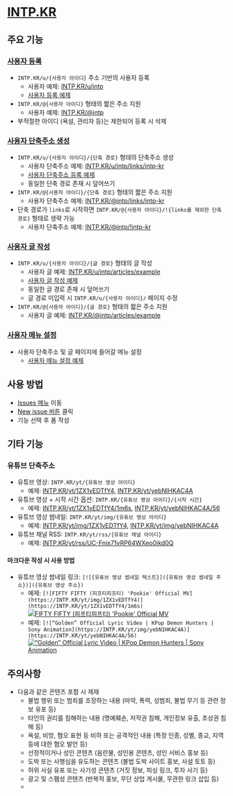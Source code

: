 # [INTP.KR](https://intp.kr)

## 주요 기능

### [사용자 등록](https://github.com/OUS-KR/INTP.KR/issues/new?template=01-user-register-by-issue.yml)

- `INTP.KR/u/{사용자 아이디}` 주소 기반의 사용자 등록
  - 사용자 예제: [INTP.KR/u/intp](https://intp.kr/u/intp)
  - [사용자 등록 예제](https://github.com/OUS-KR/INTP.KR/issues/1)
- `INTP.KR/@{사용자 아이디}` 형태의 짧은 주소 지원
  - 사용자 예제: [INTP.KR/@intp](https://intp.kr/@intp)
- 부적절한 아이디 (욕설, 관리자 등)는 제한되어 등록 시 삭제

### [사용자 단축주소 생성](https://github.com/OUS-KR/INTP.KR/issues/new?template=02-user-short-url-register-by-issue.yml)

- `INTP.KR/u/{사용자 아이디}/{단축 경로}` 형태의 단축주소 생성
  - 사용자 단축주소 예제: [INTP.KR/u/intp/links/intp-kr](https://intp.kr/u/intp/links/intp-kr)
  - [사용자 단축주소 등록 예제](https://github.com/OUS-KR/INTP.KR/issues/2)
  - 동일한 단축 경로 존재 시 덮어쓰기
- `INTP.KR/@{사용자 아이디}/{단축 경로}` 형태의 짧은 주소 지원
  - 사용자 단축주소 예제: [INTP.KR/@intp/links/intp-kr](https://intp.kr/@intp/links/intp-kr)
- 단축 경로가 `links`로 시작하면 `INTP.KR/@{사용자 아이디}/!{links를 제외한 단축 경로}` 형태로 생략 가능
  - 사용자 단축주소 예제: [INTP.KR/@intp/!intp-kr](https://intp.kr/@intp/!intp-kr)

### [사용자 글 작성](https://github.com/OUS-KR/INTP.KR/issues/new?template=03-user-article-writing-by-issue.yml)

- `INTP.KR/u/{사용자 아이디}/{글 경로}` 형태의 글 작성
  - 사용자 글 예제: [INTP.KR/u/intp/articles/example](https://intp.kr/u/intp/articles/example)
  - [사용자 글 작성 예제](https://github.com/OUS-KR/INTP.KR/issues/3)
  - 동일한 글 경로 존재 시 덮어쓰기
  - 글 경로 미입력 시 `INTP.KR/u/{사용자 아이디}/` 페이지 수정
- `INTP.KR/@{사용자 아이디}/{글 경로}` 형태의 짧은 주소 지원
  - 사용자 글 예제: [INTP.KR/@intp/articles/example](https://intp.kr/@intp/articles/example)
 
### [사용자 메뉴 설정](https://github.com/OUS-KR/INTP.KR/issues/new?template=04-user-menu-setting-by-issue.yml)

- 사용자 단축주소 및 글 페이지에 들어갈 메뉴 설정
  - [사용자 메뉴 설정 예제](https://github.com/OUS-KR/INTP.KR/issues/4)

## 사용 방법

- [Issues 메뉴](https://github.com/OUS-KR/INTP.KR/issues) 이동
- [New issue 버튼](https://github.com/OUS-KR/INTP.KR/issues/new/choose) 클릭
- 기능 선택 후 폼 작성

## 기타 기능

### 유튜브 단축주소

- 유튜브 영상: `INTP.KR/yt/{유튜브 영상 아이디}`
  - 예제: [INTP.KR/yt/1ZX1vEDTfY4](https://intp.kr/yt/1ZX1vEDTfY4), [INTP.KR/yt/yebNIHKAC4A](https://intp.kr/yt/yebNIHKAC4A)
- 유튜브 영상 + 시작 시간 옵션: `INTP.KR/{유튜브 영상 아이디}/{시작 시간}`
  - 예제: [INTP.KR/yt/1ZX1vEDTfY4/1m6s](https://intp.kr/yt/1ZX1vEDTfY4/1m6s), [INTP.KR/yt/yebNIHKAC4A/56](https://intp.kr/yt/yebNIHKAC4A/56)
- 유튜브 영상 썸네일: `INTP.KR/yt/img/{유튜브 영상 아이디}`
  - 예제: [INTP.KR/yt/img/1ZX1vEDTfY4](https://intp.kr/yt/img/1ZX1vEDTfY4), [INTP.KR/yt/img/yebNIHKAC4A](https://intp.kr/yt/img/yebNIHKAC4A)
- 유튜브 채널 RSS: `INTP.KR/yt/rss/{유튜브 채널 아이디}`
  - 예제: [INTP.KR/yt/rss/UC-Fnix71vRP64WXeo0ikd0Q](https://intp.kr/yt/rss/UC-Fnix71vRP64WXeo0ikd0Q)

#### 마크다운 작성 시 사용 방법

- 유튜브 영상 썸네일 링크: `[![{유튜브 영상 썸네일 텍스트}]({유튜브 영상 썸네일 주소})]({유튜브 영상 주소})`
  - 예제: `[![FIFTY FIFTY (피프티피프티) 'Pookie' Official MV](https://INTP.KR/yt/img/1ZX1vEDTfY4)](https://INTP.KR/yt/1ZX1vEDTfY4/1m6s)`
  [![FIFTY FIFTY (피프티피프티) 'Pookie' Official MV](https://INTP.KR/yt/img/1ZX1vEDTfY4)](https://INTP.KR/yt/1ZX1vEDTfY4/1m6s)
  - 예제: `[![“Golden” Official Lyric Video | KPop Demon Hunters | Sony Animation](https://INTP.KR/yt/img/yebNIHKAC4A)](https://INTP.KR/yt/yebNIHKAC4A/56)`
  [![“Golden” Official Lyric Video | KPop Demon Hunters | Sony Animation](https://INTP.KR/yt/img/yebNIHKAC4A)](https://INTP.KR/yt/yebNIHKAC4A/56)

## 주의사항

- 다음과 같은 콘텐츠 포함 시 제재
  - 불법 행위 또는 범죄를 조장하는 내용 (마약, 폭력, 성범죄, 불법 무기 등 관련 정보 유포 등)
  - 타인의 권리를 침해하는 내용 (명예훼손, 저작권 침해, 개인정보 유출, 초상권 침해 등)
  - 욕설, 비방, 혐오 표현 등 비하 또는 공격적인 내용 (특정 인종, 성별, 종교, 지역 등에 대한 혐오 발언 등)
  - 선정적이거나 성인 콘텐츠 (음란물, 성인용 콘텐츠, 성인 서비스 홍보 등)
  - 도박 또는 사행심을 유도하는 콘텐츠 (불법 도박 사이트 홍보, 사설 토토 등)
  - 허위 사실 유포 또는 사기성 콘텐츠 (거짓 정보, 피싱 링크, 투자 사기 등)
  - 광고 및 스팸성 콘텐츠 (반복적 홍보, 무단 상업 게시물, 무관한 링크 삽입 등)
  - 